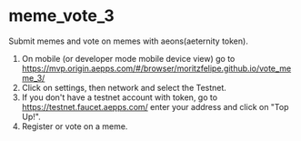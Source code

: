 # meme_vote_3

Submit memes and vote on memes with aeons(aeternity token).

1. On mobile (or developer mode mobile device view) go to https://mvp.origin.aepps.com/#/browser/moritzfelipe.github.io/vote_meme_3/
2. Click on settings, then network and select the Testnet.
3. If you don't have a testnet account with token, go to https://testnet.faucet.aepps.com/ enter your address and click on "Top Up!".
4. Register or vote on a meme.
